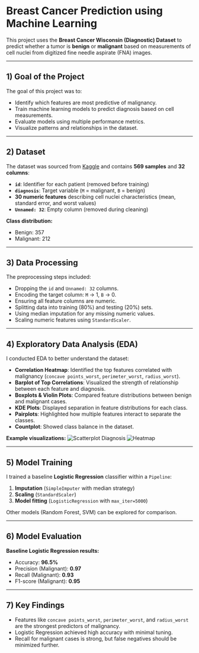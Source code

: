 # Breast Cancer Prediction using Machine Learning

This project uses the **Breast Cancer Wisconsin (Diagnostic) Dataset** to predict whether a tumor is **benign** or **malignant** based on measurements of cell nuclei from digitized fine needle aspirate (FNA) images.

---

## 1) Goal of the Project
The goal of this project was to:
- Identify which features are most predictive of malignancy.
- Train machine learning models to predict diagnosis based on cell measurements.
- Evaluate models using multiple performance metrics.
- Visualize patterns and relationships in the dataset.

---

## 2) Dataset
The dataset was sourced from [Kaggle](https://www.kaggle.com/datasets/wasiqaliyasir/breast-cancer-dataset) and contains **569 samples** and **32 columns**:
- **`id`**: Identifier for each patient (removed before training)
- **`diagnosis`**: Target variable (`M` = malignant, `B` = benign)
- **30 numeric features** describing cell nuclei characteristics (mean, standard error, and worst values)
- **`Unnamed: 32`**: Empty column (removed during cleaning)

**Class distribution:**
- Benign: 357
- Malignant: 212

---

## 3) Data Processing
The preprocessing steps included:
- Dropping the `id` and `Unnamed: 32` columns.
- Encoding the target column: `M` → 1, `B` → 0.
- Ensuring all feature columns are numeric.
- Splitting data into training (80%) and testing (20%) sets.
- Using median imputation for any missing numeric values.
- Scaling numeric features using `StandardScaler`.

---

## 4) Exploratory Data Analysis (EDA)
I conducted EDA to better understand the dataset:

- **Correlation Heatmap**: Identified the top features correlated with malignancy (`concave points_worst`, `perimeter_worst`, `radius_worst`).
- **Barplot of Top Correlations**: Visualized the strength of relationship between each feature and diagnosis.
- **Boxplots & Violin Plots**: Compared feature distributions between benign and malignant cases.
- **KDE Plots**: Displayed separation in feature distributions for each class.
- **Pairplots**: Highlighted how multiple features interact to separate the classes.
- **Countplot**: Showed class balance in the dataset.

**Example visualizations:**
![Scatterplot Diagnosis](https://gyazo.com/a32d0d9ff4c3b359d1fc0516877b3d8e.png)
![Heatmap](https://i.gyazo.com/f9e63ffef31c9b3e1223792506a21632.png)

---

## 5) Model Training
I trained a baseline **Logistic Regression** classifier within a `Pipeline`:
1. **Imputation** (`SimpleImputer` with median strategy)
2. **Scaling** (`StandardScaler`)
3. **Model fitting** (`LogisticRegression` with `max_iter=5000`)

Other models (Random Forest, SVM) can be explored for comparison.

---

## 6) Model Evaluation
**Baseline Logistic Regression results:**
- Accuracy: **96.5%**
- Precision (Malignant): **0.97**
- Recall (Malignant): **0.93**
- F1-score (Malignant): **0.95**

---

## 7) Key Findings
- Features like `concave points_worst`, `perimeter_worst`, and `radius_worst` are the strongest predictors of malignancy.
- Logistic Regression achieved high accuracy with minimal tuning.
- Recall for malignant cases is strong, but false negatives should be minimized further.